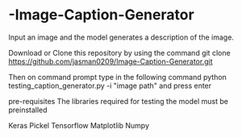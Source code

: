 # -Image-Caption-Generator
Input an image and the model generates a description of the image.

Download or Clone this repository by using the command
git clone https://github.com/jasman0209/Image-Caption-Generator.git

Then on command prompt type in the following command
python testing_caption_generator.py -i "image path" and press enter

pre-requisites
The libraries required for testing the model must be preinstalled

Keras
Pickel
Tensorflow
Matplotlib
Numpy

